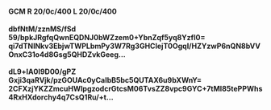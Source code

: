 #### GCM R 20/0c/400 L 20/0c/400
**dbfNtM/zznMS/fSd**<br/>**59/bpkJRgfqQwnEQDNJ0bWZzem0+YbnZqf5yq8Yzfl0=**<br/>**qi7dTNlNkv3EbjwTWPLbmPy3W7Rg3GHClejT0OgqI/HZYzwP6nQN8bVVOnxC31o4d8Gsg5QHDZvkGeeg...**<br/><br/>
**dL9+lA0I9D00/gPZ**<br/>**Gxji3qaRVjk/pzGOUAc0yCaIbB5bc5QUTAX6u9bXWnY=**<br/>**2CFXzjYKZZmcuHWIpgzodcrGtcsM06TvsZZ8vpc9GYC+7tMI85tePPWhs4RxHXdorchy4q7CsQ1Ru/+t...**